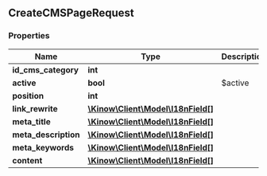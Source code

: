 ## CreateCMSPageRequest

### Properties
Name | Type | Description | Notes
------------ | ------------- | ------------- | -------------
**id_cms_category** | **int** |  | [optional] 
**active** | **bool** | $active | [optional] 
**position** | **int** |  | [optional] 
**link_rewrite** | [**\Kinow\Client\Model\I18nField[]**](#I18nField) |  | 
**meta_title** | [**\Kinow\Client\Model\I18nField[]**](#I18nField) |  | [optional] 
**meta_description** | [**\Kinow\Client\Model\I18nField[]**](#I18nField) |  | [optional] 
**meta_keywords** | [**\Kinow\Client\Model\I18nField[]**](#I18nField) |  | [optional] 
**content** | [**\Kinow\Client\Model\I18nField[]**](#I18nField) |  | 


